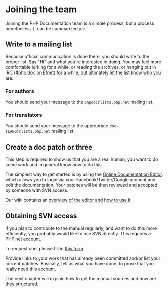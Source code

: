 # Joining the team
Joining the PHP Documentation team is a simple process, but a process nonetheless.
It can be summarized as:

## Write to a mailing list
Because official communication is done there, you should write to the proper list.
Say "Hi" and what you're interested in doing. You may feel more comfortable lurking
for a while, or reading the archives, or hanging out in IRC (#php.doc on Efnet)
for a while, but ultimately let the list know who you are.

### For authors
You should send your message to the `phpdoc@lists.php.net` mailing list.

### For translators
You should send your message to the appropriate `doc-{LANG}@lists.php.net` mailing list.

## Create a doc patch or three
This step is required to show us that you are a real human, you want to do
some work and in general know how to do this.

The simplest way to get started is by using the [Online Documentation Editor][editor].
which allows you to login via your Facebook/Twitter/Google account and edit the documentation.
Your patches will be then reviewed and accepted by someone with SVN access.

Our wiki contains an [overview of the editor and how to use it][editor-tutorial].

## Obtaining SVN access
If you plan to contribute to the manual regularly, and want to do this more efficiently,
you probably would like to use SVN directly. This requires a PHP.net account.

To request one, please fill in [this form][request-account].

Provide links to your work that has already been committed and/or list your current patches.
Basically, tell us what you have done, to prove that you really need this account.

The next chapter will explain how to get the manual sources and how are they [structured](structure.php).

[request-account]: http://php.net/git-php.php
[editor]: https://edit.php.net
[editor-tutorial]: https://wiki.php.net/doc/editor
